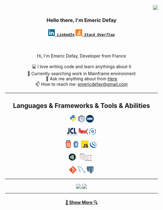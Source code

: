 <img align="right" src="https://visitor-badge.laobi.icu/badge?page_id=emericdefay.emericdefay">
<br>
<h3 align="center">
  Hello there, I'm Emeric Defay
</h3>
<h5 align="center">
  <code><a href="https://www.linkedin.com/in/emericdefay/" title="LinkedIn Profile"><img width="22" src="https://github.com/emericdefay/emericdefay/blob/main/images/linkedin.svg"/> LinkedIn</a></code> <code><a href="https://stackoverflow.com/users/15695135/emeric-d" title="Stack Overflow Profile"><img width="22" src="https://github.com/emericdefay/emericdefay/blob/main/images/stackoverflow.svg"> Stack Overflow</a></code>
</h5>
<br>
<p align="center">
  Hi, I'm Emeric Defay, Developer from France
  <br>
  <br>
  💻 I love writing code and learn anythings about it
  <br>
  📃 Currently searching work in Mainframe environment
  <br>
  💬 Ask me anything about from <a href="https://github.com/emericdefay/emericdefay/issues" title="Issues">Here</a>
  <br>
  📫 How to reach me: <a href="mailto: emericdefay@gmail.com">emericdefay@gmail.com</a>
</p>

<hr>

<h2 align="center">Languages & Frameworks & Tools & Abilities</h2>

<p align="center" class="Languages">
  <code><img title="Python" height="25" src="https://github.com/emericdefay/emericdefay/blob/main/images/python-original.svg"></code>
  <code><img title="C" height="25" src="https://github.com/emericdefay/emericdefay/blob/main/images/c.svg"></code>
  <code><img title="COBOL" height="25" src="https://github.com/emericdefay/emericdefay/blob/main/images/cobol.png"></code>
</p>
<p align="center" class="Mainframe">
  <code><img title="JCL" height="25" src="https://github.com/emericdefay/emericdefay/blob/main/images/jcl.png"></code>
  <code><img title="REXX" height="25" src="https://github.com/emericdefay/emericdefay/blob/main/images/rexx.png"></code>
  <code><img title="CICS" height="25" src="https://github.com/emericdefay/emericdefay/blob/main/images/CICS.png"></code>
</p>
<p align="center" class="DOM">
  <code><img title="HTML5" height="25" src="https://github.com/emericdefay/emericdefay/blob/main/images/html5.svg"></code>
  <code><img title="CSS" height="25" src="https://github.com/emericdefay/emericdefay/blob/main/images/css.svg"></code>
  <code><img title="Javascript" height="25" src="https://github.com/emericdefay/emericdefay/blob/main/images/javascript.svg"></code>
  <code><img title="JQuery" height="25" src="https://github.com/emericdefay/emericdefay/blob/main/images/jquery-original.svg"></code>
</p>
<p align="center" class="Backend">
  <code><img title="Django" height="25" src="https://github.com/emericdefay/emericdefay/blob/main/images/django.png"></code>
  <code><img title="Django REST" height="25" src="https://github.com/emericdefay/emericdefay/blob/main/images/django-rest.png"></code>
</p>
<p align="center" class="tools">
  <code><img title="Git" height="25" src="https://github.com/emericdefay/emericdefay/blob/main/images/git-original.svg"></code>
  <code><img title="MySQL" height="25" src="https://github.com/emericdefay/emericdefay/blob/main/images/mysql.svg"></code>
  <code><img title="PostgreSQL" height="25" src="https://github.com/emericdefay/emericdefay/blob/main/images/postgresql.svg"></code>
</p>

<hr>

<p align=center>
  <a href="https://github.com/emericdefay/">
    <img height=175 align="center" src="https://github-readme-stats.vercel.app/api?username=emericdefay&show_icons=true&theme=gotham">
  </a>
  <a href="https://github.com/emericdefay/">
    <img height=175 align="center" src="https://github-readme-stats.vercel.app/api/top-langs/?username=emericdefay&title_color=2aa889&text_color=99d1ce&icon_color=2bbc8a&bg_color=0c1014&langs_count=8&layout=compact" />
  </a>
</p>
<hr>

<h4 align="center">
  <a href="https://github.com/emericdefay?tab=repositories" title="Show Repositories">🔎 Show More 🔍</a>
</h4>
